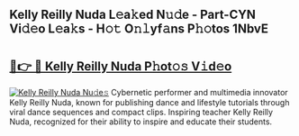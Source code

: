 ## Kelly Reilly Nuda L𝚎a𝚔ed N𝚞𝚍e - Part-CYN Vi𝚍𝚎o L𝚎a𝚔s - H𝚘𝚝 O𝚗𝚕yf𝚊ns P𝚑𝚘tos 1NbvE

# <h2><a href="http://kfboaqe.oniu.top/?m=Kelly+Reilly+Nuda">🔗👉 🔴 Kelly Reilly Nuda P𝚑ot𝚘𝚜 V𝚒d𝚎o</a></h2>

[![Kelly Reilly Nuda Nu𝚍e𝚜](https://i.imgur.com/0qMVB7G.gif)](http://kfboaqe.oniu.top/?m=Kelly+Reilly+Nuda)
Cybernetic performer and multimedia innovator Kelly Reilly Nuda, known for publishing dance and lifestyle tutorials through viral dance sequences and compact clips. Inspiring teacher Kelly Reilly Nuda, recognized for their ability to inspire and educate their students.  
